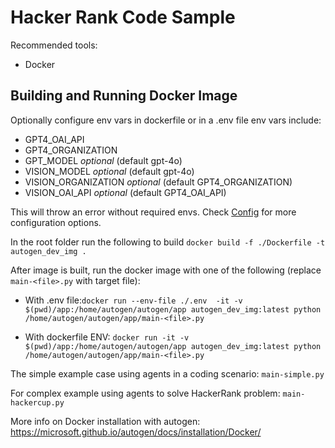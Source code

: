 # Hacker Rank Code Sample
Recommended tools:
- Docker

## Building and Running Docker Image
Optionally configure env vars in dockerfile or in a .env file
env vars include:
- GPT4_OAI_API 
- GPT4_ORGANIZATION
- GPT_MODEL *optional* (default gpt-4o) 
- VISION_MODEL *optional* (default gpt-4o) 
- VISION_ORGANIZATION *optional* (default GPT4_ORGANIZATION)
- VISION_OAI_API *optional* (default GPT4_OAI_API)

This will throw an error without required envs. Check [Config](./app/config/config.py) for more configuration options.

In the root folder run the following to build
`docker build -f ./Dockerfile -t autogen_dev_img .`

After image is built, run the docker image with one of the following (replace `main-<file>.py` with target file):
- With .env file:`docker run --env-file ./.env  -it -v $(pwd)/app:/home/autogen/autogen/app autogen_dev_img:latest python /home/autogen/autogen/app/main-<file>.py`

- With dockerfile ENV: `docker run -it -v $(pwd)/app:/home/autogen/autogen/app autogen_dev_img:latest python /home/autogen/autogen/app/main-<file>.py`

The simple example case using agents in a coding scenario:
`main-simple.py`

For complex example using agents to solve HackerRank problem:
`main-hackercup.py`

More info on Docker installation with autogen:  https://microsoft.github.io/autogen/docs/installation/Docker/
